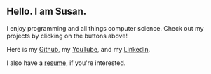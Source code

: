 ## Hello. I am Susan.

I enjoy programming and all things computer science. Check out my projects by clicking on the buttons above!

Here is my [Github](https://github.com/SusanC3), my [YouTube](https://www.youtube.com/@susanclay/featured), and my [LinkedIn](https://www.linkedin.com/in/susan-clay-6b4b4a26b/).

I also have a [resume](https://drive.google.com/uc?export=download&id=1707LHD6XtKR6fFZpDLyEzmR0xqS2aT6b), if you're interested.


<script src="http://code.jquery.com/jquery-1.4.2.min.js"></script> <script> var x = document.getElementsByClassName("site-footer-credits"); setTimeout(() => { x[0].remove(); }, 10); </script>
